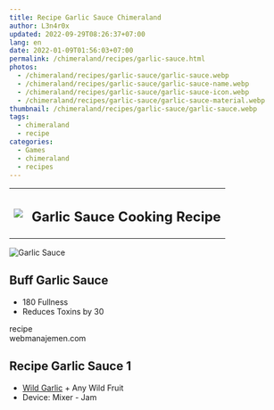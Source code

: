 ```yaml
---
title: Recipe Garlic Sauce Chimeraland
author: L3n4r0x
updated: 2022-09-29T08:26:37+07:00
lang: en
date: 2022-01-09T01:56:03+07:00
permalink: /chimeraland/recipes/garlic-sauce.html
photos:
  - /chimeraland/recipes/garlic-sauce/garlic-sauce.webp
  - /chimeraland/recipes/garlic-sauce/garlic-sauce-name.webp
  - /chimeraland/recipes/garlic-sauce/garlic-sauce-icon.webp
  - /chimeraland/recipes/garlic-sauce/garlic-sauce-material.webp
thumbnail: /chimeraland/recipes/garlic-sauce/garlic-sauce.webp
tags:
  - chimeraland
  - recipe
categories:
  - Games
  - chimeraland
  - recipes
---
```


<link
  rel="stylesheet"
  href="https://rawcdn.githack.com/dimaslanjaka/Web-Manajemen/870a349/css/bootstrap-5-3-0-alpha3-wrapper.css"
/>
<section id="bootstrap-wrapper">
  <div class="row mb-2">
    <div class="col-md-12 mb-2">
      <table class="table" id="post-info">
        <tbody>
          <tr>
            <td>
              <img
                class="d-inline-block me-2"
                src="/chimeraland/recipes/garlic-sauce/garlic-sauce-icon.webp"
                width="auto"
                height="auto"
              />
            </td>
            <td><h1 class="fs-5">Garlic Sauce Cooking Recipe</h1></td>
          </tr>
        </tbody>
      </table>
    </div>
  </div>
  <div class="card mb-2 bg-dark text-light">
    <div class="row g-0">
      <div class="col-sm-4 position-relative mb-2">
        <img
          src="/chimeraland/recipes/garlic-sauce/garlic-sauce-material.webp"
          class="card-img fit-cover w-100 h-100"
          alt="Garlic Sauce"
          data-fancybox="true"
        />
      </div>
      <div class="col-sm-8 mb-2">
        <div class="card-body">
          <h2 class="card-title fs-5">Buff Garlic Sauce</h2>
          <div class="card-text">
            <ul>
              <li>180 Fullness</li>
              <li>Reduces Toxins by 30</li>
            </ul>
          </div>
          <span class="badge rounded-pill">recipe</span>
        </div>
        <div class="card-footer text-end text-muted">webmanajemen.com</div>
      </div>
    </div>
  </div>
  <div class="row mb-2">
    <div class="col-12 col-lg-6 recipe-item mb-2">
      <div class="card bg-dark text-light">
        <div class="card-body">
          <h2 class="card-title fs-5">Recipe Garlic Sauce 1</h2>
          <div class="card-text">
            <ul>
              <li>
                <a
                  class="text-decoration-none text-primary"
                  href="/chimeraland/materials/wild-garlic.html"
                  >Wild Garlic</a
                ><span> + </span>Any Wild Fruit
              </li>
              <li>Device: Mixer - Jam</li>
            </ul>
          </div>
        </div>
      </div>
    </div>
  </div>
</section>